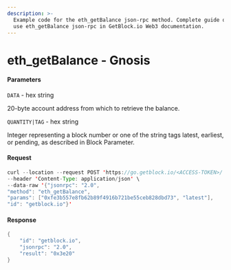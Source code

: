 ```yaml
---
description: >-
  Example code for the eth_getBalance json-rpc method. Сomplete guide on how to
  use eth_getBalance json-rpc in GetBlock.io Web3 documentation.
---
```


# eth\_getBalance - Gnosis

#### Parameters

`DATA` - hex string

20-byte account address from which to retrieve the balance.

`QUANTITY|TAG` - hex string

Integer representing a block number or one of the string tags latest, earliest, or pending, as described in Block Parameter.

#### Request

```java
curl --location --request POST 'https://go.getblock.io/<ACCESS-TOKEN>/' \
--header 'Content-Type: application/json' \ 
--data-raw '{"jsonrpc": "2.0",
"method": "eth_getBalance",
"params": ["0xfe3b557e8fb62b89f4916b721be55ceb828dbd73", "latest"],
"id": "getblock.io"}'
```

#### Response

```java
{
    "id": "getblock.io",
    "jsonrpc": "2.0",
    "result": "0x3e20"
}
```

